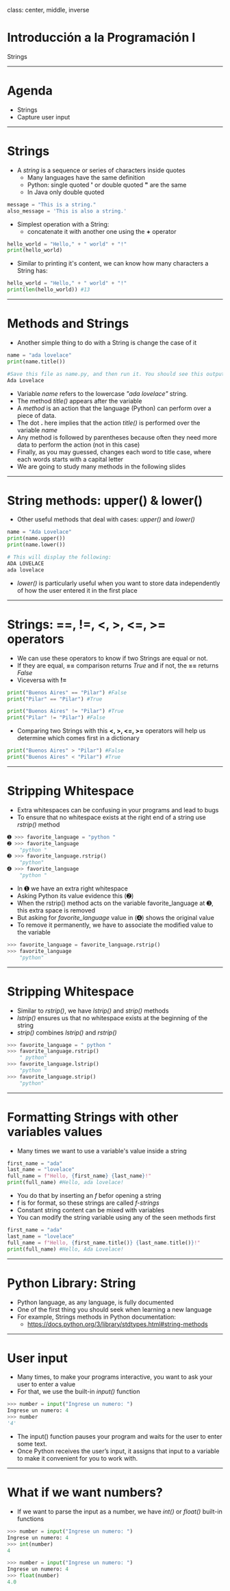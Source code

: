 class: center, middle, inverse

# Introducción a la Programación I
Strings

---

# Agenda

- Strings
- Capture user input

---

# Strings

- A *string* is a sequence or series of characters inside quotes
  - Many languages have the same definition
  - Python: single quoted **'** or double quoted **"** are the same
  - In Java only double quoted

```python
message = "This is a string."
also_message = 'This is also a string.'
```

- Simplest operation with a String: 
  - concatenate it with another one using the **+** operator

```python
hello_world = "Hello," + " world" + "!"
print(hello_world)
```

- Similar to printing it's content, we can know how many characters a String has:

```python
hello_world = "Hello," + " world" + "!"
print(len(hello_world)) #13
```

---

# Methods and Strings

- Another simple thing to do with a String is change the case of it

```python
name = "ada lovelace"
print(name.title())

#Save this file as name.py, and then run it. You should see this output:
Ada Lovelace
```

- Variable *name* refers to the lowercase *"ada lovelace"* string.
- The method *title()* appears after the variable
- A *method* is an action that the language (Python) can perform over a piece of data.
- The dot **.** here implies that the action *title()* is performed over the variable *name*
- Any method is followed by parentheses because often they need more data to perform the action (not in this case)
- Finally, as you may guessed, changes each word to title case, where each words starts with a capital letter
- We are going to study many methods in the following slides

---

# String methods: upper() & lower()

- Other useful methods that deal with cases: *upper()* and *lower()*

```python
name = "Ada Lovelace"
print(name.upper())
print(name.lower())

# This will display the following:
ADA LOVELACE
ada lovelace
```

- *lower()* is particularly useful when you want to store data independently of how the user entered it in the first place

---

# Strings: ==, !=, <, >, <=, >= operators

- We can use these operators to know if two Strings are equal or not.
- If they are equal, **==** comparison returns *True* and if not, the **==** returns *False*
- Viceversa with **!=**

```python
print("Buenos Aires" == "Pilar") #False
print("Pilar" == "Pilar") #True

print("Buenos Aires" != "Pilar") #True
print("Pilar" != "Pilar") #False
```

- Comparing two Strings with this **<, >, <=, >=** operators will help us determine which comes first in a dictionary

```python
print("Buenos Aires" > "Pilar") #False
print("Buenos Aires" < "Pilar") #True
```

---

# Stripping Whitespace

- Extra whitespaces can be confusing in your programs and lead to bugs
- To ensure that no whitespace exists at the right end of a string use *rstrip()* method

```python
➊ >>> favorite_language = "python "
➋ >>> favorite_language
	"python "
➌ >>> favorite_language.rstrip()
	"python"
➍ >>> favorite_language
	"python "
```

- In ➊ we have an extra right whitespace
- Asking Python its value evidence this (➋)
- When the rstrip() method acts on the variable favorite_language at ➌, this extra space is removed
- But asking for *favorite_language* value in (➍) shows the original value
- To remove it permanently, we have to associate the modified value to the variable

```python
>>> favorite_language = favorite_language.rstrip()
>>> favorite_language
	"python"
```

---

# Stripping Whitespace

- Similar to *rstrip()*, we have *lstrip()* and *strip()* methods
- *lstrip()* ensures us that no whitespace exists at the beginning of the string
- *strip()* combines *lstrip()* and *rstrip()*

```python
>>> favorite_language = " python "
>>> favorite_language.rstrip()
	" python"
>>> favorite_language.lstrip()
	"python "
>>> favorite_language.strip()
	"python"
```

---

# Formatting Strings with other variables values

- Many times we want to use a variable's value inside a string

```python
first_name = "ada"
last_name = "lovelace"
full_name = f"Hello, {first_name} {last_name}!"
print(full_name) #Hello, ada lovelace!
```

- You do that by inserting an *f* befor opening a string
- f is for format, so these strings are called *f-strings*
- Constant string content can be mixed with variables
- You can modify the string variable using any of the seen methods first

```python
first_name = "ada"
last_name = "lovelace"
full_name = f"Hello, {first_name.title()} {last_name.title()}!"
print(full_name) #Hello, Ada Lovelace!
```

---

# Python Library: String

- Python language, as any language, is fully documented
- One of the first thing you should seek when learning a new language
- For example, Strings methods in Python documentation:
  - https://docs.python.org/3/library/stdtypes.html#string-methods

---

# User input

- Many times, to make your programs interactive, you want to ask your user to enter a value
- For that, we use the built-in *input()* function

```python
>>> number = input("Ingrese un numero: ")
Ingrese un numero: 4
>>> number
'4'
```

- The input() function pauses your program and waits for the user to enter some text.
- Once Python receives the user’s input, it assigns that input to a variable to make it convenient for you to work with.

---

# What if we want numbers?

- If we want to parse the input as a number, we have *int()* or *float()* built-in functions

```python
>>> number = input("Ingrese un numero: ")
Ingrese un numero: 4
>>> int(number)
4
```

```python
>>> number = input("Ingrese un numero: ")
Ingrese un numero: 4
>>> float(number)
4.0
```